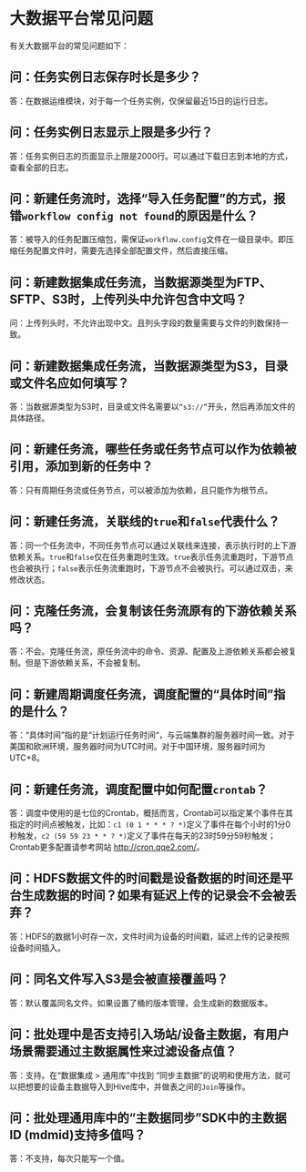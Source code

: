 # 大数据平台常见问题 

有关大数据平台的常见问题如下：

## 问：任务实例日志保存时长是多少？

答：在数据运维模块，对于每一个任务实例，仅保留最近15日的运行日志。



## 问：任务实例日志显示上限是多少行？

答：任务实例日志的页面显示上限是2000行。可以通过下载日志到本地的方式，查看全部的日志。



## 问：新建任务流时，选择“导入任务配置”的方式，报错`workflow config not found`的原因是什么？

答：被导入的任务配置压缩包，需保证`workflow.config`文件在一级目录中。即压缩任务配置文件时，需要先选择全部配置文件，然后直接压缩。



## 问：新建数据集成任务流，当数据源类型为FTP、SFTP、S3时，上传列头中允许包含中文吗？

问：上传列头时，不允许出现中文。且列头字段的数量需要与文件的列数保持一致。



## 问：新建数据集成任务流，当数据源类型为S3，目录或文件名应如何填写？

答：当数据源类型为S3时，目录或文件名需要以`“s3://”`开头，然后再添加文件的具体路径。



## 问：新建任务流，哪些任务或任务节点可以作为依赖被引用，添加到新的任务中？

答：只有周期任务流或任务节点，可以被添加为依赖，且只能作为根节点。



## 问：新建任务流，关联线的`true`和`false`代表什么？

答：同一个任务流中，不同任务节点可以通过关联线来连接，表示执行时的上下游依赖关系。`true`和`false`仅在任务重跑时生效。`true`表示任务流重跑时，下游节点也会被执行；`false`表示任务流重跑时，下游节点不会被执行。可以通过双击，来修改状态。



## 问：克隆任务流，会复制该任务流原有的下游依赖关系吗？

答：不会。克隆任务流，原任务流中的命令、资源、配置及上游依赖关系都会被复制。但是下游依赖关系，不会被复制。



## 问：新建周期调度任务流，调度配置的“具体时间”指的是什么？

答：“具体时间”指的是“计划运行任务时间“，与云端集群的服务器时间一致。对于美国和欧洲环境，服务器时间为UTC时间。对于中国环境，服务器时间为UTC+8。



## 问：新建任务流，调度配置中如何配置`crontab`？

答：调度中使用的是七位的Crontab，概括而言，Crontab可以指定某个事件在其指定的时间点被触发，比如：`c1 (0 1 * * * ? *)`定义了事件在每个小时的1分0秒触发，`c2 (59 59 23 * * ? *)`定义了事件在每天的23时59分59秒触发；Crontab更多配置请参考网站 <http://cron.qqe2.com/>。



## 问：HDFS数据文件的时间戳是设备数据的时间还是平台生成数据的时间？如果有延迟上传的记录会不会被丢弃？  

答：HDFS的数据1小时存一次，文件时间为设备的时间戳，延迟上传的记录按照设备时间插入。



## 问：同名文件写入S3是会被直接覆盖吗？  

答：默认覆盖同名文件。如果设置了桶的版本管理，会生成新的数据版本。



## 问：批处理中是否支持引入场站/设备主数据，有用户场景需要通过主数据属性来过滤设备点值？ 

答：支持。在“数据集成 > 通用库”中找到 “同步主数据”的说明和使用方法，就可以把想要的设备主数据导入到Hive库中，并做表之间的`Join`等操作。



## 问：批处理通用库中的“主数据同步”SDK中的主数据ID (mdmid)支持多值吗？ 

答：不支持，每次只能写一个值。

